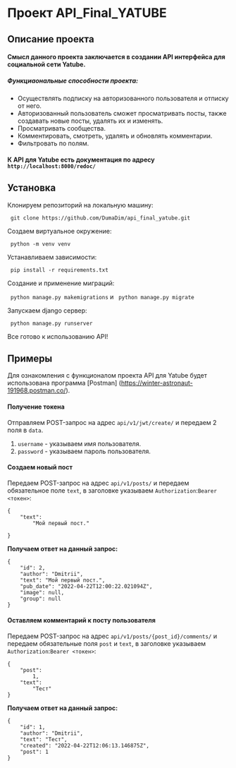 # Проект API_Final_YATUBE
## Описание проекта
#### Смысл данного проекта заключается в создании API интерфейса для социальной сети Yatube.
##### Функциаональные способности проекта:
* Осуществлять подписку на авторизованного пользователя и отписку от него.
* Авторизованный пользователь сможет просматривать посты, также создавать новые посты, удалять их и изменять.
* Просматривать сообщества.
* Комментировать, смотреть, удалять и обновлять комментарии.
* Фильтровать по полям.

#### К API для Yatube есть документация по адресу `http://localhost:8000/redoc/`
## Установка
Клонируем репозиторий на локальную машину:

``` git clone https://github.com/DumaDim/api_final_yatube.git```

Создаем виртуальное окружение:
 
``` python -m venv venv```
 
Устанавливаем зависимости:

``` pip install -r requirements.txt```

Создание и применение миграций:

``` python manage.py makemigrations``` и ``` python manage.py migrate```

Запускаем django сервер:

``` python manage.py runserver```

Все готово к использованию API!

## Примеры
Для ознакомления с функционалом проекта API для Yatube будет использована программа [Postman] (https://winter-astronaut-191968.postman.co/).

#### Получение токена

Отправляем POST-запрос на адрес ```api/v1/jwt/create/``` и передаем 2 поля в `data`.

1. `username` - указываем имя пользователя.
2. `password` - указываем пароль пользователя.

#### Создаем новый пост

Передаем POST-запрос на адрес ```api/v1/posts/``` и передаем обязательное поле `text`, в заголовке указываем `Authorization`:`Bearer <токен>`:

```
{
    "text": 
        "Мой первый пост."
    
}
```

__Получаем ответ на данный запрос:__

```
{
    "id": 2,
    "author": "Dmitrii",
    "text": "Мой первый пост.",
    "pub_date": "2022-04-22T12:00:22.021094Z",
    "image": null,
    "group": null
}
```

#### Оставляем комментарий к посту пользователя

Передаем POST-запрос на адрес ```api/v1/posts/{post_id}/comments/``` и передаем обязательные поля `post` и `text`, в заголовке указываем `Authorization`:`Bearer <токен>`:

```
{
    "post": 
        1,
    "text": 
        "Тест" 
}
```

__Получаем ответ на данный запрос:__

```
{
    "id": 1,
    "author": "Dmitrii",
    "text": "Тест",
    "created": "2022-04-22T12:06:13.146875Z",
    "post": 1
}
```
